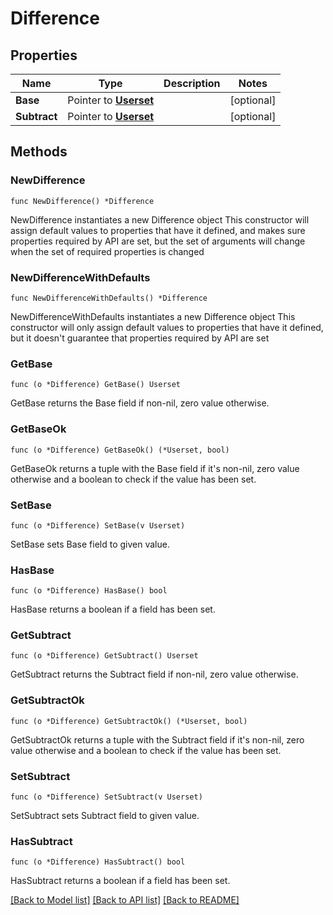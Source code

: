 # Difference

## Properties

Name | Type | Description | Notes
------------ | ------------- | ------------- | -------------
**Base** | Pointer to [**Userset**](Userset.md) |  | [optional] 
**Subtract** | Pointer to [**Userset**](Userset.md) |  | [optional] 

## Methods

### NewDifference

`func NewDifference() *Difference`

NewDifference instantiates a new Difference object
This constructor will assign default values to properties that have it defined,
and makes sure properties required by API are set, but the set of arguments
will change when the set of required properties is changed

### NewDifferenceWithDefaults

`func NewDifferenceWithDefaults() *Difference`

NewDifferenceWithDefaults instantiates a new Difference object
This constructor will only assign default values to properties that have it defined,
but it doesn't guarantee that properties required by API are set

### GetBase

`func (o *Difference) GetBase() Userset`

GetBase returns the Base field if non-nil, zero value otherwise.

### GetBaseOk

`func (o *Difference) GetBaseOk() (*Userset, bool)`

GetBaseOk returns a tuple with the Base field if it's non-nil, zero value otherwise
and a boolean to check if the value has been set.

### SetBase

`func (o *Difference) SetBase(v Userset)`

SetBase sets Base field to given value.

### HasBase

`func (o *Difference) HasBase() bool`

HasBase returns a boolean if a field has been set.

### GetSubtract

`func (o *Difference) GetSubtract() Userset`

GetSubtract returns the Subtract field if non-nil, zero value otherwise.

### GetSubtractOk

`func (o *Difference) GetSubtractOk() (*Userset, bool)`

GetSubtractOk returns a tuple with the Subtract field if it's non-nil, zero value otherwise
and a boolean to check if the value has been set.

### SetSubtract

`func (o *Difference) SetSubtract(v Userset)`

SetSubtract sets Subtract field to given value.

### HasSubtract

`func (o *Difference) HasSubtract() bool`

HasSubtract returns a boolean if a field has been set.


[[Back to Model list]](../README.md#documentation-for-models) [[Back to API list]](../README.md#documentation-for-api-endpoints) [[Back to README]](../README.md)


